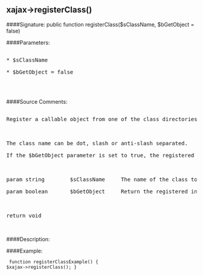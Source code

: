 ## xajax->registerClass()

####Signature: public function registerClass($sClassName, $bGetObject = false)

####Parameters:
<pre>

* $sClassName

* $bGetObject = false



</pre>
####Source Comments:
<pre>

Register a callable object from one of the class directories



The class name can be dot, slash or anti-slash separated.

If the $bGetObject parameter is set to true, the registered instance of the class is returned.



param string		$sClassName		The name of the class to register

param boolean		$bGetObject		Return the registered instance of the class



return void


</pre>
####Description:


####Example:
<code><pre>
function registerClassExample()
{
	$xajax->registerClass();
}
</pre></code>
